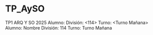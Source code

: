# TP_AySO
TP1 ARQ Y SO 2025
Alumno: <Facundo Mercado>
División: <114>
Turno: <Turno Mañana>
Alumno: Nombre
División: 114
Turno: Turno Mañana
